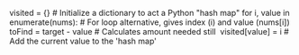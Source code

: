 visited = {}  # Initialize a dictionary to act a Python "hash map"
​
for i, value in enumerate(nums):  # For loop alternative, gives index (i) and value (nums[i])
​
toFind = target - value  # Calculates amount needed still
​
visited[value] = i  # Add the current value to the 'hash map'